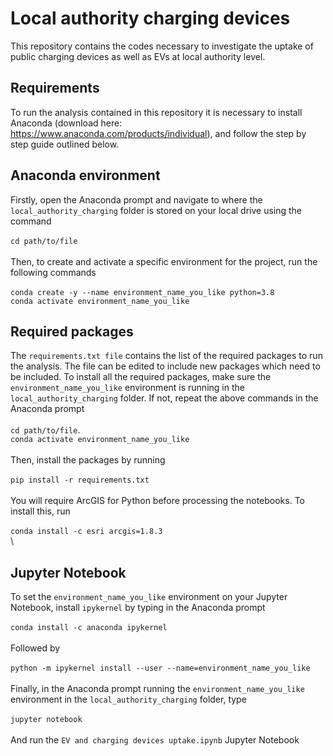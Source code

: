 # Local authority charging devices

This repository contains the codes necessary to investigate the uptake of public charging devices as well as EVs at local authority level. 

## Requirements

To run the analysis contained in this repository it is necessary to install Anaconda (download here: https://www.anaconda.com/products/individual), and follow the step by step guide outlined below. 

## Anaconda environment
Firstly, open the Anaconda prompt and navigate to where the `local_authority_charging` folder is stored on your local drive using the command\
\
`cd path/to/file`\
\
Then, to create and activate a specific environment for the project, run the following commands\
\
`conda create -y --name environment_name_you_like python=3.8` \
`conda activate environment_name_you_like`

## Required packages 
The `requirements.txt file` contains the list of the required packages to run the analysis. The file can be edited to include new packages which need to be included.
To install all the required packages, make sure the `environment_name_you_like` environment is running in the `local_authority_charging` folder. If not, repeat the above commands in the Anaconda prompt\
\
`cd path/to/file`.\
`conda activate environment_name_you_like`\
\
Then, install the packages by running\
\
`pip install -r requirements.txt`\
\
You will require ArcGIS for Python before processing the notebooks. To install this, run\
\
`conda install -c esri arcgis=1.8.3`\
\

## Jupyter Notebook 
To set the `environment_name_you_like` environment on your Jupyter Notebook, install `ipykernel` by typing in the Anaconda prompt\
 \
`conda install -c anaconda ipykernel`\
 \
Followed by\
 \
`python -m ipykernel install --user --name=environment_name_you_like`\
 \
Finally, in the Anaconda prompt running the `environment_name_you_like` environment in the `local_authority_charging` folder, type\
 \
`jupyter notebook`\
 \
And run the `EV and charging devices uptake.ipynb` Jupyter Notebook 
